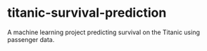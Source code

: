 # titanic-survival-prediction
A machine learning project predicting survival on the Titanic using passenger data.
